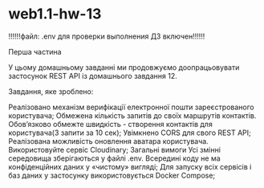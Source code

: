 # web1.1-hw-13

!!!!!!файл: .env для проверки выполнения ДЗ включен!!!!!!

Перша частина

У цьому домашньому завданні ми продовжуємо доопрацьовувати застосунок REST API із домашнього завдання 12.

Завдання, яке зроблено:

Реалізовано механізм верифікації електронної пошти зареєстрованого користувача;
Обмежена кількість запитів до своїх маршрутів контактів. Обов’язково обмежте швидкість - створення контактів для користувача(3 запити за 10 сек);
Увімкнено CORS для свого REST API;
Реалізована можливість оновлення аватара користувача. Використовуйте сервіс Cloudinary;
Загальні вимоги
Усі змінні середовища зберігаються у файлі .env. Всередині коду не ма конфіденційних даних у «чистому» вигляді;
Для запуску всіх сервісів і баз даних у застосунку використовується Docker Compose;



